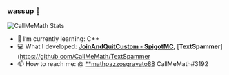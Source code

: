 ### wassup 👋

![CallMeMath Stats](https://github-readme-stats.vercel.app/api?username=CallMeMath&show_icons=true&theme=radical)

- 🌱 I’m currently learning: C++
- 💻 What I developed: [**JoinAndQuitCustom - SpigotMC**](https://github.com/CallMeMath/JoinAndQuitCustom), [**TextSpammer**](https://github.com/CallMeMath/TextSpammer
- 📫 How to reach me: @ [**mathpazzosgravato88](t.me/mathpazzosgravato) CallMeMath#3192

